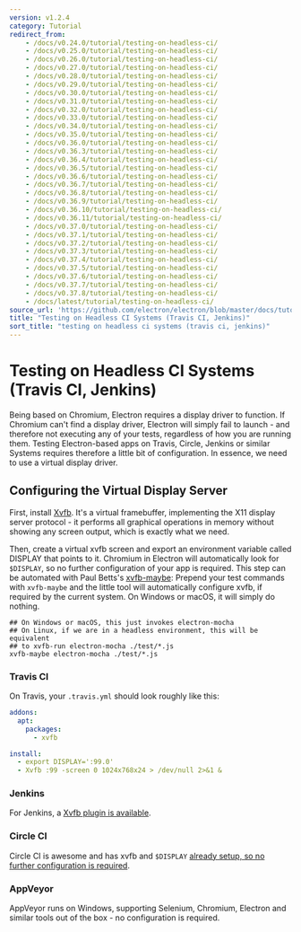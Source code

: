 ```yaml
---
version: v1.2.4
category: Tutorial
redirect_from:
    - /docs/v0.24.0/tutorial/testing-on-headless-ci/
    - /docs/v0.25.0/tutorial/testing-on-headless-ci/
    - /docs/v0.26.0/tutorial/testing-on-headless-ci/
    - /docs/v0.27.0/tutorial/testing-on-headless-ci/
    - /docs/v0.28.0/tutorial/testing-on-headless-ci/
    - /docs/v0.29.0/tutorial/testing-on-headless-ci/
    - /docs/v0.30.0/tutorial/testing-on-headless-ci/
    - /docs/v0.31.0/tutorial/testing-on-headless-ci/
    - /docs/v0.32.0/tutorial/testing-on-headless-ci/
    - /docs/v0.33.0/tutorial/testing-on-headless-ci/
    - /docs/v0.34.0/tutorial/testing-on-headless-ci/
    - /docs/v0.35.0/tutorial/testing-on-headless-ci/
    - /docs/v0.36.0/tutorial/testing-on-headless-ci/
    - /docs/v0.36.3/tutorial/testing-on-headless-ci/
    - /docs/v0.36.4/tutorial/testing-on-headless-ci/
    - /docs/v0.36.5/tutorial/testing-on-headless-ci/
    - /docs/v0.36.6/tutorial/testing-on-headless-ci/
    - /docs/v0.36.7/tutorial/testing-on-headless-ci/
    - /docs/v0.36.8/tutorial/testing-on-headless-ci/
    - /docs/v0.36.9/tutorial/testing-on-headless-ci/
    - /docs/v0.36.10/tutorial/testing-on-headless-ci/
    - /docs/v0.36.11/tutorial/testing-on-headless-ci/
    - /docs/v0.37.0/tutorial/testing-on-headless-ci/
    - /docs/v0.37.1/tutorial/testing-on-headless-ci/
    - /docs/v0.37.2/tutorial/testing-on-headless-ci/
    - /docs/v0.37.3/tutorial/testing-on-headless-ci/
    - /docs/v0.37.4/tutorial/testing-on-headless-ci/
    - /docs/v0.37.5/tutorial/testing-on-headless-ci/
    - /docs/v0.37.6/tutorial/testing-on-headless-ci/
    - /docs/v0.37.7/tutorial/testing-on-headless-ci/
    - /docs/v0.37.8/tutorial/testing-on-headless-ci/
    - /docs/latest/tutorial/testing-on-headless-ci/
source_url: 'https://github.com/electron/electron/blob/master/docs/tutorial/testing-on-headless-ci.md'
title: "Testing on Headless CI Systems (Travis CI, Jenkins)"
sort_title: "testing on headless ci systems (travis ci, jenkins)"
---
```


# Testing on Headless CI Systems (Travis CI, Jenkins)

Being based on Chromium, Electron requires a display driver to function.
If Chromium can't find a display driver, Electron will simply fail to launch -
and therefore not executing any of your tests, regardless of how you are running
them. Testing Electron-based apps on Travis, Circle, Jenkins or similar Systems
requires therefore a little bit of configuration. In essence, we need to use
a virtual display driver.

## Configuring the Virtual Display Server

First, install [Xvfb](https://en.wikipedia.org/wiki/Xvfb).
It's a virtual framebuffer, implementing the X11 display server protocol -
it performs all graphical operations in memory without showing any screen output,
which is exactly what we need.

Then, create a virtual xvfb screen and export an environment variable
called DISPLAY that points to it. Chromium in Electron will automatically look
for `$DISPLAY`, so no further configuration of your app is required.
This step can be automated with Paul Betts's
[xvfb-maybe](https://github.com/paulcbetts/xvfb-maybe): Prepend your test
commands with `xvfb-maybe` and the little tool will automatically configure
xvfb, if required by the current system. On Windows or macOS, it will simply
do nothing.

```
## On Windows or macOS, this just invokes electron-mocha
## On Linux, if we are in a headless environment, this will be equivalent
## to xvfb-run electron-mocha ./test/*.js
xvfb-maybe electron-mocha ./test/*.js
```

### Travis CI

On Travis, your `.travis.yml` should look roughly like this:

```yml
addons:
  apt:
    packages:
      - xvfb

install:
  - export DISPLAY=':99.0'
  - Xvfb :99 -screen 0 1024x768x24 > /dev/null 2>&1 &
```

### Jenkins

For Jenkins, a [Xvfb plugin is available](https://wiki.jenkins-ci.org/display/JENKINS/Xvfb+Plugin).

### Circle CI

Circle CI is awesome and has xvfb and `$DISPLAY`
[already setup, so no further configuration is required](https://circleci.com/docs/environment#browsers).

### AppVeyor

AppVeyor runs on Windows, supporting Selenium, Chromium, Electron and similar
tools out of the box - no configuration is required.
